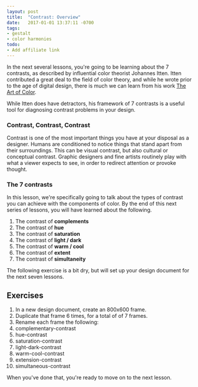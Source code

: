 ```yaml
---
layout: post
title:  "Contrast: Overview"
date:   2017-01-01 13:37:11 -0700
tags:
- gestalt
- color harmonies
todo:
- Add affiliate link
---
```

In the next several lessons, you're going to be learning about the 7 contrasts, as described by influential color theorist Johannes Itten. Itten contributed a great deal to the field of color theory, and while he wrote prior to the age of digital design, there is much we can learn from his work [The Art of Color](https://www.amazon.com/Art-Color-Subjective-Experience-Objective/dp/0471289280).

While Itten does have detractors, his framework of 7 contrasts is a useful tool for diagnosing contrast problems in your design.

### Contrast, Contrast, Contrast

Contrast is one of the most important things you have at your disposal as a designer. Humans are conditioned to notice things that stand apart from their surroundings. This can be visual contrast, but also cultural or conceptual contrast. Graphic designers and fine artists routinely play with what a viewer expects to see, in order to redirect attention or provoke thought.

<!--TODO: Show a few images of famous design posters that are really contrasty / unexpected-->

### The 7 contrasts

In this lesson, we're specifically going to talk about the types of contrast you can achieve with the components of color. By the end of this next series of lessons, you will have learned about the following.

1. The contrast of **complements**
2. The contrast of **hue**
3. The contrast of **saturation**
4. The contrast of **light / dark**
5. The contrast of **warm / cool**
6. The contrast of **extent**
7. The contrast of **simultaneity**

The following exercise is a bit dry, but will set up your design document for the next seven lessons.

<!--more-->
## Exercises

1. In a new design document, create an 800x600 <span data-keyCombo="frame">frame</span>.
2. <span data-keyCombo="duplicate">Duplicate</span> that frame 6 times, for a total of of 7 frames.
3. <span data-keyCombo="rename">Rename</span> each frame the following:
  1. complementary-contrast
  2. hue-contrast
  3. saturation-contrast
  4. light-dark-contrast
  5. warm-cool-contrast
  6. extension-contrast
  7. simultaneous-contrast

When you've done that, you're ready to move on to the next lesson.
